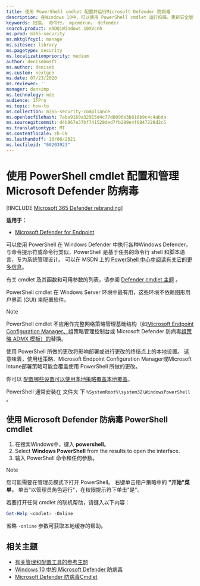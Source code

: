 ```yaml
---
title: 使用 PowerShell cmdlet 配置并运行Microsoft Defender 防病毒
description: 在Windows 10中，可以使用 PowerShell cmdlet 运行扫描、更新安全智能以及更改 Microsoft Defender 防病毒。
keywords: 扫描， 命令行， mpcmdrun， defender
search.product: eADQiWindows 10XVcnh
ms.prod: m365-security
ms.mktglfcycl: manage
ms.sitesec: library
ms.pagetype: security
ms.localizationpriority: medium
author: denisebmsft
ms.author: deniseb
ms.custom: nextgen
ms.date: 07/23/2020
ms.reviewer: ''
manager: dansimp
ms.technology: mde
audience: ITPro
ms.topic: how-to
ms.collection: m365-security-compliance
ms.openlocfilehash: 7aba9169a32915d4c77d8096e3b818b9c4c4abda
ms.sourcegitcommit: d4b867e37bf741528ded7fb289e4f6847228d2c5
ms.translationtype: MT
ms.contentlocale: zh-CN
ms.lasthandoff: 10/06/2021
ms.locfileid: "60203923"
---
```

# <a name="use-powershell-cmdlets-to-configure-and-manage-microsoft-defender-antivirus"></a>使用 PowerShell cmdlet 配置和管理Microsoft Defender 防病毒

[!INCLUDE [Microsoft 365 Defender rebranding](../../includes/microsoft-defender.md)]


**适用于：**

- [Microsoft Defender for Endpoint](/microsoft-365/security/defender-endpoint/)

可以使用 PowerShell 在 Windows Defender 中执行各种Windows Defender。 与命令提示符或命令行类似，PowerShell 是基于任务的命令行 shell 和脚本语言，专为系统管理设计。 可以在 MSDN 上的 [PowerShell 中心中阅读有关它的更多信息](/previous-versions/msdn10/mt173057(v=msdn.10))。

有关 cmdlet 及其函数和可用参数的列表，请参阅 [Defender cmdlet 主题](/powershell/module/defender) 。

PowerShell cmdlet 在 Windows Server 环境中最有用，这些环境不依赖图形用户界面 (GUI) 来配置软件。

> [!NOTE]
> PowerShell cmdlet 不应用作完整网络策略管理基础结构（如[Microsoft Endpoint Configuration Manager、](/configmgr)组策略管理控制台或 Microsoft Defender 防病毒[](/previous-versions/windows/it-pro/windows-server-2008-R2-and-2008/cc731212(v=ws.11))[组策略 ADMX 模板）的](https://www.microsoft.com/download/101445)替换。

使用 PowerShell 所做的更改将影响部署或进行更改的终结点上的本地设置。 这意味着，使用组策略、Microsoft Endpoint Configuration Manager或Microsoft Intune部署策略可能会覆盖使用 PowerShell 所做的更改。

你可以 [配置哪些设置可以使用本地策略覆盖本地覆盖](configure-local-policy-overrides-microsoft-defender-antivirus.md)。

PowerShell 通常安装在 文件夹 下 `%SystemRoot%\system32\WindowsPowerShell` 。

## <a name="use-microsoft-defender-antivirus-powershell-cmdlets"></a>使用 Microsoft Defender 防病毒 PowerShell cmdlet

1. 在搜索Windows中，键入 **powershell**。
2. Select **Windows PowerShell** from the results to open the interface.
3. 输入 PowerShell 命令和任何参数。

> [!NOTE]
> 您可能需要在管理员模式下打开 PowerShell。 右键单击用户策略中的 **"开始"菜单，** 单击"以管理员角色运行"，在权限提示符下单击"是"。

若要打开任何 cmdlet 的联机帮助，请键入以下内容：

```PowerShell
Get-Help <cmdlet> -Online
```

省略 `-online` 参数可获取本地缓存的帮助。

## <a name="related-topics"></a>相关主题

- [有关管理和配置工具的参考主题](configuration-management-reference-microsoft-defender-antivirus.md)
- [Windows 10 中的 Microsoft Defender 防病毒](microsoft-defender-antivirus-in-windows-10.md)
- [Microsoft Defender 防病毒Cmdlet](/powershell/module/defender)